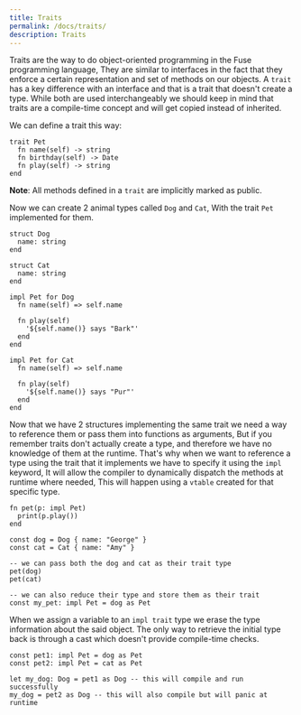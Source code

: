 ```yaml
---
title: Traits
permalink: /docs/traits/
description: Traits
---
```


Traits are the way to do object-oriented programming in the Fuse programming language, They are similar to interfaces in the fact that they enforce a certain representation and set of methods on our objects. A `trait` has a key difference with an interface and that is a trait that doesn't create a type. While both are used interchangeably we should keep in mind that traits are a compile-time concept and will get copied instead of inherited.

We can define a trait this way:

```fuse
trait Pet
  fn name(self) -> string
  fn birthday(self) -> Date
  fn play(self) -> string
end
```

__Note__: All methods defined in a `trait` are implicitly marked as public.

Now we can create 2 animal types called `Dog` and `Cat`, With the trait `Pet` implemented for them.

```fuse
struct Dog
  name: string
end

struct Cat
  name: string
end

impl Pet for Dog
  fn name(self) => self.name

  fn play(self)
    '${self.name()} says "Bark"'
  end
end

impl Pet for Cat
  fn name(self) => self.name

  fn play(self)
    '${self.name()} says "Pur"'
  end
end
```

Now that we have 2 structures implementing the same trait we need a way to reference them or pass them into functions as arguments, But if you remember traits don't actually create a type, and therefore we have no knowledge of them at the runtime. That's why when we want to reference a type using the trait that it implements we have to specify it using the `impl` keyword, It will allow the compiler to dynamically dispatch the methods at runtime where needed, This will happen using a `vtable` created for that specific type.

```fuse
fn pet(p: impl Pet)
  print(p.play())
end

const dog = Dog { name: "George" }
const cat = Cat { name: "Amy" }

-- we can pass both the dog and cat as their trait type
pet(dog)
pet(cat)

-- we can also reduce their type and store them as their trait
const my_pet: impl Pet = dog as Pet
```

When we assign a variable to an `impl trait` type we erase the type information about the said object. The only way to retrieve the initial type back is through a cast which doesn't provide compile-time checks.

```fuse
const pet1: impl Pet = dog as Pet
const pet2: impl Pet = cat as Pet

let my_dog: Dog = pet1 as Dog -- this will compile and run successfully
my_dog = pet2 as Dog -- this will also compile but will panic at runtime
```
